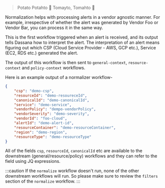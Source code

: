 > Potato Potahto 🥔
> Tomayto, Tomahto 🍅

Normalization helps with processing alerts in a vendor agnostic manner. For example, irrespective of whether the alert was generated by Vendor Foo or Vendor Bar, you can process it in the same way.

This is the first workflow triggered when an alert is received, and its output tells Dassana how to interpret the alert. The interpretation of an alert means figuring out which CSP (Cloud Service Provider - AWS, GCP etc.), Service (EC2, RDS etc.) generated the alert.

The output of this workflow is then sent to `general-context`, `resource-context` and `policy-context` workflows.

Here is an example output of a normalizer workflow-

```json
{
	"csp": "demo-csp",
	"resourceId": "demo-resoureceId",
	"canonicalId": "demo-canonicalId",
	"service": "demo-service",
	"vendorPolicy": "dempo-vendorPolicy",
	"vendorSeverity": "demo-severity",
	"vendorId": "foo-cloud",
	"alertId": "demo-alert-id",
	"resourceContainer": "demo-resourceContainer",
	"region": "demo-region",
	"resourceType": "demo-resourceType"
}
```

All of the fields `csp`, `resourceId`, `canonicalId` etc are available to the downstream (general/resource/policy) workflows and they can refer to the field using JQ expressions.

:::caution
If the `normalize` workflow doesn't run, none of the other downstream workflows will run. So please make sure to review the `filters` section of the `normalize` workflow.
:::
